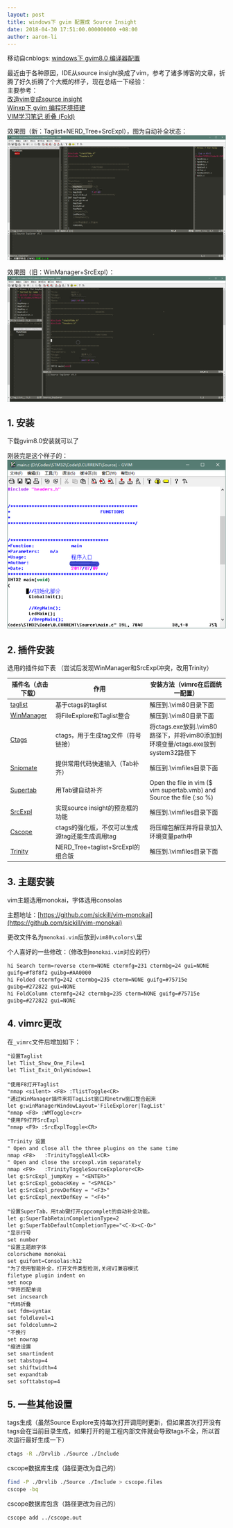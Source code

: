 ```yaml
---
layout: post
title: windows下 gvim 配置成 Source Insight
date: 2018-04-30 17:51:00.000000000 +08:00
author: aaron-li
---
```

移动自cnblogs: [windows下 gvim8.0 编译器配置](https://www.cnblogs.com/ac2sherry/p/8973649.html)

最近由于各种原因，IDE从source insight换成了vim，参考了诸多博客的文章，折腾了好久折腾了个大概的样子，现在总结一下经验：  
主要参考：  
[改造vim变成source insight](http://qiweiyou1982.blog.163.com/blog/static/14164218620132112548476/)  
[Winxp下 gvim 编程环境搭建](https://blog.csdn.net/minico/article/details/1938050)  
[VIM学习笔记 折叠 (Fold)](https://zhuanlan.zhihu.com/p/27473875)  

效果图（新：Taglist+NERD_Tree+SrcExpl），图为自动补全状态：  
![](/assets/img/posts/2018-04-30-windows-gvim/1146999-20180505011713950-2038894543.png)

效果图（旧：WinManager+SrcExpl）：  
![](/assets/img/posts/2018-04-30-windows-gvim/1146999-20180430173055152-253098202.png)





## 1. 安装

下载gvim8.0安装就可以了

刚装完是这个样子的：  
![](/assets/img/posts/2018-04-30-windows-gvim/1146999-20180430173011463-1517323194.png)

## 2. 插件安装

选用的插件如下表 （尝试后发现WinManager和SrcExpl冲突，改用Trinity）

| 插件名（点击下载）                                               | 作用                                            | 安装方法（vimrc在后面统一配置）                                                   |
| ---------------------------------------------------------------- | ----------------------------------------------- | --------------------------------------------------------------------------------- |
| [taglist](http://www.vim.org/scripts/script.php?script_id=273)   | 基于ctags的taglist                              | 解压到.\vim80目录下面                                                             |
| [WinManager](http://www.vim.org/scripts/script.php?script_id=95) | 将FileExplore和Taglist整合                      | 解压到.\vim80目录下面                                                             |
| [Ctags](http://ctags.sourceforge.net)                            | ctags，用于生成tag文件（符号链接）              | 将ctags.exe放到.\vim80路径下，并将vim80添加到环境变量/ctags.exe放到system32路径下 |
| [Snipmate](http://www.vim.org/scripts/script.php?script_id=2540) | 提供常用代码快速输入（Tab补齐）                 | 解压到.\vimfiles目录下面                                                          |
| [Supertab](http://www.vim.org/scripts/script.php?script_id=1643) | 用Tab键自动补齐                                 | Open the file in vim ($ vim supertab.vmb) and Source the file (:so %)             |
| [SrcExpl](http://www.vim.org/scripts/script.php?script_id=2179)  | 实现source insight的预览框的功能                | 解压到.\vimfiles目录下面                                                          |
| [Cscope](http://sourceforge.net/projects/mslk/files/)            | ctags的强化版，不仅可以生成源tag还能生成调用tag | 将压缩包解压并将目录加入环境变量path中                                            |
| [Trinity](http://www.vim.org/scripts/script.php?script_id=2347)  | NERD_Tree+taglist+SrcExpl的组合版               | 解压到.\vimfiles目录下面                                                          |

## 3. 主题安装

vim主题选用monokai，字体选用consolas

主题地址：[https://github.com/sickill/vim-monokai](https://github.com/sickill/vim-monokai)

更改文件名为`monokai.vim`后放到`vim80\colors\`里

个人喜好的一些修改：（修改到`monokai.vim`对应的行）
```vim
hi Search term=reverse cterm=NONE ctermfg=231 ctermbg=24 gui=NONE guifg=#f8f8f2 guibg=#AA0000
hi Folded ctermfg=242 ctermbg=235 cterm=NONE guifg=#75715e guibg=#272822 gui=NONE
hi FoldColumn ctermfg=242 ctermbg=235 cterm=NONE guifg=#75715e guibg=#272822 gui=NONE
```

## 4. vimrc更改

在`_vimrc`文件后增加如下：

```vim
"设置Taglist
let Tlist_Show_One_File=1
let Tlist_Exit_OnlyWindow=1
 
"使用F8打开Taglist
"nmap <silent> <F8> :TlistToggle<CR>
"通过WinManager插件来将TagList窗口和netrw窗口整合起来
let g:winManagerWindowLayout='FileExplorer|TagList'
"nmap <F8> :WMToggle<cr>
"使用F9打开SrcExpl
"nmap <F9> :SrcExplToggle<CR>
 
"Trinity 设置
" Open and close all the three plugins on the same time
nmap <F8>   :TrinityToggleAll<CR>
" Open and close the srcexpl.vim separately
nmap <F9>   :TrinityToggleSourceExplorer<CR>
let g:SrcExpl_jumpKey = "<ENTER>"
let g:SrcExpl_gobackKey = "<SPACE>"
let g:SrcExpl_prevDefKey = "<F3>"
let g:SrcExpl_nextDefKey = "<F4>"
 
"设置SuperTab，用tab键打开cppcomplet的自动补全功能。
let g:SuperTabRetainCompletionType=2
let g:SuperTabDefaultCompletionType="<C-X><C-O>"
"显示行号
set number
"设置主题颜字体
colorscheme monokai
set guifont=Consolas:h12
"为了使用智能补全，打开文件类型检测,关闭VI兼容模式
filetype plugin indent on
set nocp
"字符匹配单词
set incsearch
"代码折叠
set fdm=syntax
set foldlevel=1
set foldcolumn=2
"不换行
set nowrap
"缩进设置
set smartindent
set tabstop=4
set shiftwidth=4
set expandtab
set softtabstop=4
```

## 5. 一些其他设置

tags生成（虽然Source Explore支持每次打开调用时更新，但如果首次打开没有tags会在当前目录生成，如果打开的是工程内部文件就会导致tags不全，所以首次运行最好生成一下）

```bash
ctags -R ./Drvlib ./Source ./Include
```

cscope数据库生成（路径更改为自己的）

```bash
find -P ./Drvlib ./Source ./Include > cscope.files
cscope -bq
```

cscope数据库包含（路径更改为自己的）

```bash
cscope add ../cscope.out
```
